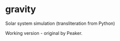 gravity
=======

Solar system simulation (transliteration from Python)


Working version - original by Peaker.
